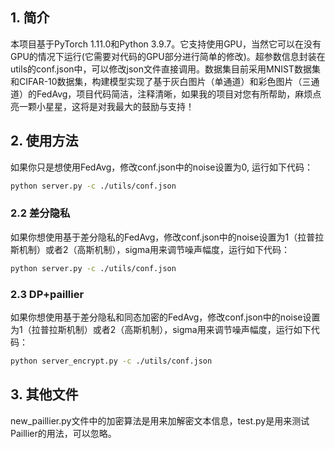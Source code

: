 ## 1. 简介
本项目基于PyTorch 1.11.0和Python 3.9.7。它支持使用GPU，当然它可以在没有GPU的情况下运行(它需要对代码的GPU部分进行简单的修改)。超参数信息封装在utils的conf.json中，可以修改json文件直接调用。数据集目前采用MNIST数据集和CIFAR-10数据集，构建模型实现了基于灰白图片（单通道）和彩色图片（三通道）的FedAvg，项目代码简洁，注释清晰，如果我的项目对您有所帮助，麻烦点亮一颗小星星，这将是对我最大的鼓励与支持！

## 2. 使用方法
如果你只是想使用FedAvg，修改conf.json中的noise设置为0, 运行如下代码：
```bash
python server.py -c ./utils/conf.json
```
### 2.2 差分隐私
如果你想使用基于差分隐私的FedAvg，修改conf.json中的noise设置为1（拉普拉斯机制）或者2（高斯机制），sigma用来调节噪声幅度，运行如下代码：
```bash
python server.py -c ./utils/conf.json
```

### 2.3 DP+paillier
如果你想使用基于差分隐私和同态加密的FedAvg，修改conf.json中的noise设置为1（拉普拉斯机制）或者2（高斯机制），sigma用来调节噪声幅度，运行如下代码：
```bash
python server_encrypt.py -c ./utils/conf.json
```
## 3. 其他文件
new_paillier.py文件中的加密算法是用来加解密文本信息，test.py是用来测试Paillier的用法，可以忽略。
